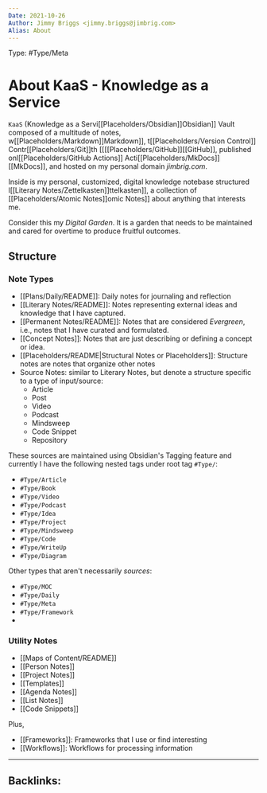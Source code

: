 ```yaml
---
Date: 2021-10-26
Author: Jimmy Briggs <jimmy.briggs@jimbrig.com>
Alias: About
---
```


Type: #Type/Meta

# About KaaS - Knowledge as a Service

`KaaS` (Knowledge as a Servi[[Placeholders/Obsidian]]Obsidian]] Vault composed of a multitude of notes, w[[Placeholders/Markdown]]Markdown]], t[[Placeholders/Version Control]] Contr[[Placeholders/Git]]th [[[[Placeholders/GitHub]][[GitHub]], published onl[[Placeholders/GitHub Actions]] Acti[[Placeholders/MkDocs]][[MkDocs]], and hosted on my personal domain *jimbrig.com*.

Inside is my personal, customized, digital knowledge notebase structured l[[Literary Notes/Zettelkasten]]ttelkasten]], a collection of [[Placeholders/Atomic Notes]]omic Notes]] about anything that interests me.

Consider this my *Digital Garden*. It is a garden that needs to be maintained and cared for overtime to produce fruitful outcomes.

## Structure

### Note Types

- [[Plans/Daily/README]]: Daily notes for journaling and reflection
- [[Literary Notes/README]]: Notes representing external ideas and knowledge that I have captured.
- [[Permanent Notes/README]]: Notes that are considered *Evergreen*, i.e., notes that I have curated and formulated.
- [[Concept Notes]]: Notes that are just describing or defining a concept or idea.
- [[Placeholders/README|Structural Notes or Placeholders]]: Structure notes are notes that organize other notes
- Source Notes: similar to Literary Notes, but denote a structure specific to a type of input/source:
	- Article
	- Post
	- Video
	- Podcast
	- Mindsweep
	- Code Snippet
	- Repository

These sources are maintained using Obsidian's Tagging feature and currently I have the following nested tags under root tag `#Type/`:
- `#Type/Article`
- `#Type/Book`
- `#Type/Video`
- `#Type/Podcast`
- `#Type/Idea`
- `#Type/Project`
- `#Type/Mindsweep`
- `#Type/Code`
- `#Type/WriteUp`
- `#Type/Diagram`

Other types that aren't necessarily *sources*:

- `#Type/MOC`
- `#Type/Daily`
- `#Type/Meta`
- `#Type/Framework`
- 
### Utility Notes

- [[Maps of Content/README]]
- [[Person Notes]]
- [[Project Notes]]
- [[Templates]]
- [[Agenda Notes]]
- [[List Notes]]
- [[Code Snippets]]

Plus,

- [[Frameworks]]: Frameworks that I use or find interesting
- [[Workflows]]: Workflows for processing information




***

Backlinks:
-	